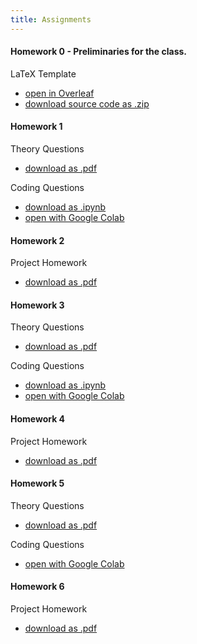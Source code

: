 ```yaml
---
title: Assignments
---
```


#### Homework 0 - Preliminaries for the class.

LaTeX Template
* [open in Overleaf](https://www.overleaf.com/read/qfgfxnxmzpwv#68bf19)
* [download source code as .zip](https://www.overleaf.com/project/66c76561e46c6fef96792171/download/zip)

#### Homework 1

Theory Questions
* [download as .pdf](https://drive.google.com/file/d/1H5qod0zeTeFGDns4gxTouUEQHMvzp_b1/view?usp=sharing)

Coding Questions
* [download as .ipynb](https://drive.google.com/file/d/1lgW5EtAH2vXPXTTQ92KT_yf9QyrX-xur/view?usp=sharing)
* [open with Google Colab](https://colab.research.google.com/drive/1uDhvLfXpki161_W-4JZ5v_QphJpy5rQk)

#### Homework 2

Project Homework
* [download as .pdf](https://drive.google.com/file/d/1mwtPD-Fg2thbJvSs49LGh-79SYOrweeD/view?usp=sharing)


#### Homework 3

Theory Questions
* [download as .pdf](https://drive.google.com/file/d/1PcVxX7Mes46wzbVkbtzwpBc9u7Sy4FSW/view?usp=sharing)

Coding Questions
* [download as .ipynb](https://colab.research.google.com/drive/1vxZ-r32JFj9Dzq7L_lsJWT7EvdEZkOSn?usp=sharing)
* [open with Google Colab](https://colab.research.google.com/drive/1vxZ-r32JFj9Dzq7L_lsJWT7EvdEZkOSn?usp=sharing)

#### Homework 4  
Project Homework
* [download as .pdf](https://drive.google.com/file/d/18tSVj6Z7CCGgAbXsuw_SkMFMTTcP6RSM/view?usp=sharing)

#### Homework 5

Theory Questions
* [download as .pdf](https://drive.google.com/file/d/1zHwc5VFiaRSihwXur8oJOpEbrLsLV2-E/view?usp=sharing)

Coding Questions
* [open with Google Colab](https://colab.research.google.com/drive/11M7Ngo-Ep_rvCuPiVE35wkTcqahoCSit?usp=sharing)

#### Homework 6  
Project Homework
* [download as .pdf](https://drive.google.com/file/d/1Q2syuvrbOdQAtJxsQ9UlTDSuUnINHV6O/view?usp=sharing)

